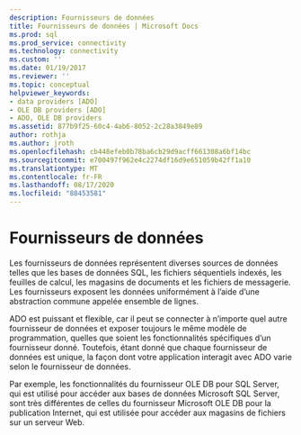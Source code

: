 ```yaml
---
description: Fournisseurs de données
title: Fournisseurs de données | Microsoft Docs
ms.prod: sql
ms.prod_service: connectivity
ms.technology: connectivity
ms.custom: ''
ms.date: 01/19/2017
ms.reviewer: ''
ms.topic: conceptual
helpviewer_keywords:
- data providers [ADO]
- OLE DB providers [ADO]
- ADO, OLE DB providers
ms.assetid: 877b9f25-60c4-4ab6-8052-2c28a3849e89
author: rothja
ms.author: jroth
ms.openlocfilehash: cb448efeb0b78ba6cb29d9acff661308a6bf14bc
ms.sourcegitcommit: e700497f962e4c2274df16d9e651059b42ff1a10
ms.translationtype: MT
ms.contentlocale: fr-FR
ms.lasthandoff: 08/17/2020
ms.locfileid: "88453581"
---
```

# <a name="data-providers"></a>Fournisseurs de données
Les fournisseurs de données représentent diverses sources de données telles que les bases de données SQL, les fichiers séquentiels indexés, les feuilles de calcul, les magasins de documents et les fichiers de messagerie. Les fournisseurs exposent les données uniformément à l’aide d’une abstraction commune appelée ensemble de lignes.  
  
 ADO est puissant et flexible, car il peut se connecter à n’importe quel autre fournisseur de données et exposer toujours le même modèle de programmation, quelles que soient les fonctionnalités spécifiques d’un fournisseur donné. Toutefois, étant donné que chaque fournisseur de données est unique, la façon dont votre application interagit avec ADO varie selon le fournisseur de données.  
  
 Par exemple, les fonctionnalités du fournisseur OLE DB pour SQL Server, qui est utilisé pour accéder aux bases de données Microsoft SQL Server, sont très différentes de celles du fournisseur Microsoft OLE DB pour la publication Internet, qui est utilisée pour accéder aux magasins de fichiers sur un serveur Web.
